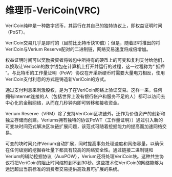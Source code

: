 # 

# 维理币-VeriCoin(VRC)

VeriCoin纯粹是一种数字货币，其运行在其自己的独特协议上，即权益证明时间（PoST）。

VeriCoin交易几乎是即时的（目前比比特币快10倍）；但是，随着即将推出的将VeriCoin与Verium Reserve配对的二进制链，网络交易速度将成倍增加。

权益证明时间可以奖励投资者将钱包中所持有的硬币上的可变和复利支付给他们，以换取让Vericoin的数字钱包在计算机上打开并运行的过程，这一过程称为“ 抵押 ”。与比特币的工作量证明（PoW）协议在开采新硬币时需要大量电力相反，使用VeriCoin支付利息的方式是铸造新VeriCoin的方式。

通过支付利息来刺激股权，是为了在VeriCoin网络上验证交易。这样一来，任何拥有Internet连接的人（包括世界上没有银行帐户和服务不足的人）都可以访问去中心化的金融网络，从而在几秒钟内即可转移和接收资金。

Verium Reserve（VRM）除了支持VeriCoin区块链外，还作为价值资产的创新和独立存储而创建。Veriums拥有独特的协议PoWT（工作量证明））通过引入新的可变块时间范式解决区块链扩展问题，该范式可随着挖掘能力的提高而加速网络交易。

可变的块时间允许Verium自动扩展，同时提高事务处理速度和网络容量，以确保在任何级别的挖掘吞吐量下都具有较高的网络安全性。通过链接二进制链和Verium的辅助挖掘协议（AuxPOW），Verium还将处理VeriCoin块。这种共生协议将把VeriCoin的阻止时间缩短到不到30秒。这些技术使VeriCoin的网络能够为远远超出当前标准的消费者交易提供高效且可扩展的系统。

